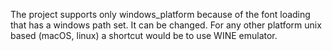 The project supports only windows_platform because of the font loading that has a windows path set. It can be changed.
For any other platform unix based (macOS, linux) a shortcut would be to use WINE emulator.
